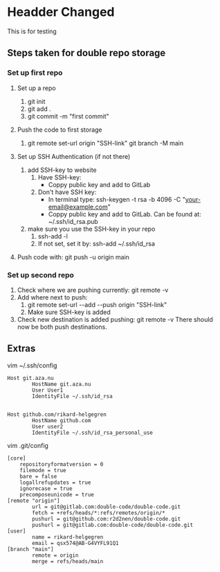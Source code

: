 # Headder Changed

This is for testing



## Steps taken for double repo storage

### Set up first repo

1. Set up a repo
	1. git init
	2. git add .
	3. git commit -m "first commit"

2. Push the code to first storage
	1. git remote set-url origin "SSH-link"
		git branch -M main

3. Set up SSH Authentication (if not there)
	1. add SSH-key to website 
		1. Have SSH-key: 
			- Coppy public key and add to GitLab
		2. Don't have SSH key:
			- In terminal type: ssh-keygen -t rsa -b 4096 -C "your-email@example.com"
			- Coppy public key and add to GitLab. Can be found at: ~/.ssh/id_rsa.pub
	2. make sure you use the SSH-key in your repo
		1. ssh-add -l
		2. If not set, set it by: ssh-add ~/.ssh/id_rsa

4. Push code with: git push -u origin main

### Set up second repo

1. Check where we are pushing currently: git remote -v
2. Add where next to push:
	1. git remote set-url --add --push origin "SSH-link"
	2. Make sure SSH-key is added
3. Check new destination is added pushing: git remote -v
	There should now be both push destinations.


## Extras

vim  ~/.ssh/config 


	Host git.aza.nu
	        HostName git.aza.nu
	        User User1
	        IdentityFile ~/.ssh/id_rsa


	Host github.com/rikard-helgegren
	        HostName github.com
	        User user2
	        IdentityFile ~/.ssh/id_rsa_personal_use


vim .git/config

	[core]
        repositoryformatversion = 0
        filemode = true
        bare = false
        logallrefupdates = true
        ignorecase = true
        precomposeunicode = true
	[remote "origin"]
	        url = git@gitlab.com:double-code/double-code.git
	        fetch = +refs/heads/*:refs/remotes/origin/*
	        pushurl = git@github.com:r2d2nen/double-code.git
	        pushurl = git@gitlab.com:double-code/double-code.git
	[user]
	        name = rikard-helgegren
	        email = qsx574@AB-G4VYFL91Q1
	[branch "main"]
	        remote = origin
	        merge = refs/heads/main



